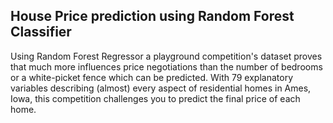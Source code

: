 ## House Price prediction using Random Forest Classifier

Using Random Forest Regressor a playground competition's dataset proves that much more influences price 
negotiations than the number of bedrooms or a white-picket fence which can be predicted.
With 79 explanatory variables describing (almost) every aspect of residential homes 
in Ames, Iowa, this competition challenges you to predict the final price of each 
home.

